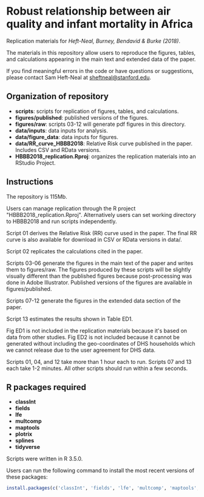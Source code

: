 # Robust relationship between air quality and infant mortality in Africa


Replication materials for _Heft-Neal, Burney, Bendavid & Burke (2018)_.

The materials in this repository allow users to reproduce the figures, tables, and calculations appearing in the main text and extended data of the paper.

If you find meaningful errors in the code or have questions or suggestions, please contact Sam Heft-Neal at sheftneal@stanford.edu.

## Organization of repository

* **scripts**: scripts for replication of figures, tables, and calculations.
* **figures/published**: published versions of the figures.
* **figures/raw**: scripts 03-12 will generate pdf figures in this directory.
* **data/inputs**: data inputs for analysis.
* **data/figure_data**: data inputs for figures.
* **data/RR_curve_HBBB2018**: Relative Risk curve published in the paper. Includes CSV and RData versions.
* **HBBB2018_replication.Rproj**: organizes the replication materials into an RStudio Project. 

## Instructions
The repository is 115Mb.

Users can manage replication through the R project "HBBB2018_replication.Rproj". Alternatively users can set working directory to HBBB2018 and run scripts independently.

Script 01 derives the Relative Risk (RR) curve used in the paper. The final RR curve is also available for download in CSV or RData versions in data/.

Script 02 replicates the calculations cited in the paper.

Scripts 03-06 generate the figures in the main text of the paper and writes them to figures/raw. The figures produced by these scripts will be slightly visually different than the published figures because post-processing was done in Adobe Illustrator. Published versions of the figures are available in figures/published.

Scripts 07-12 generate the figures in the extended data section of the paper. 

Script 13 estimates the results shown in Table ED1.

Fig ED1 is not included in the replication materials because it's based on data from other studies. Fig ED2 is not included because it cannot be generated without including the geo-coordinates of DHS households which we cannot release due to the user agreement for DHS data.

Scripts 01, 04, and 12 take more than 1 hour each to run. Scripts 07 and 13 each take 1-2 minutes. All other scripts should run within a few seconds.


## R packages required
* **classInt**
* **fields**
* **lfe**
* **multcomp**
* **maptools**
* **plotrix**
* **splines**
* **tidyverse**

Scripts were written in R 3.5.0.

Users can run the following command to install the most recent versions of these packages:

```R
install.packages(c('classInt', 'fields', 'lfe', 'multcomp', 'maptools', 'plotrix', 'splines', 'tidyverse'), dependencies = T)
```
